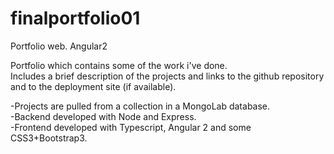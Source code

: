 # finalportfolio01
Portfolio web. Angular2

Portfolio which contains some of the work i've done.<br />
Includes a brief description of the projects and links to the github repository and to the deployment site (if available).<br />

-Projects are pulled from a collection in a MongoLab database.<br />
-Backend developed with Node and Express.<br />
-Frontend developed with Typescript, Angular 2 and some CSS3+Bootstrap3.<br />
